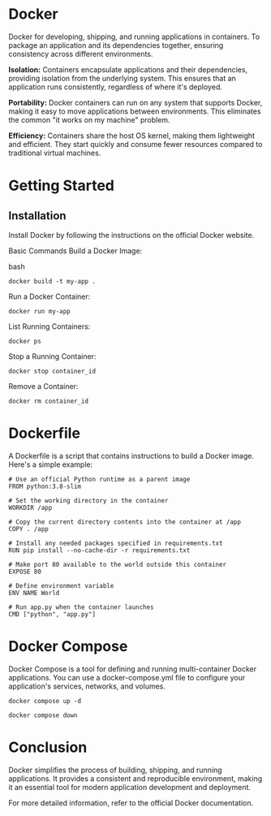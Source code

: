 # Docker
Docker for developing, shipping, and running applications in containers. To package an application and its dependencies together, ensuring consistency across different environments.

**Isolation:** Containers encapsulate applications and their dependencies, providing isolation from the underlying system. This ensures that an application runs consistently, regardless of where it's deployed.

**Portability:** Docker containers can run on any system that supports Docker, making it easy to move applications between environments. This eliminates the common "it works on my machine" problem.

**Efficiency:** Containers share the host OS kernel, making them lightweight and efficient. They start quickly and consume fewer resources compared to traditional virtual machines.

# Getting Started

## Installation
Install Docker by following the instructions on the official Docker website.

Basic Commands
Build a Docker Image:

bash
```
docker build -t my-app .
```
Run a Docker Container:

```
docker run my-app
```


List Running Containers:
```
docker ps
```

Stop a Running Container:
```
docker stop container_id
```

Remove a Container:
```
docker rm container_id
```

# Dockerfile
A Dockerfile is a script that contains instructions to build a Docker image. Here's a simple example:

```
# Use an official Python runtime as a parent image
FROM python:3.8-slim

# Set the working directory in the container
WORKDIR /app

# Copy the current directory contents into the container at /app
COPY . /app

# Install any needed packages specified in requirements.txt
RUN pip install --no-cache-dir -r requirements.txt

# Make port 80 available to the world outside this container
EXPOSE 80

# Define environment variable
ENV NAME World

# Run app.py when the container launches
CMD ["python", "app.py"]
```

# Docker Compose
Docker Compose is a tool for defining and running multi-container Docker applications. You can use a docker-compose.yml file to configure your application's services, networks, and volumes.

```
docker compose up -d

docker compose down
```



# Conclusion
Docker simplifies the process of building, shipping, and running applications. It provides a consistent and reproducible environment, making it an essential tool for modern application development and deployment.

For more detailed information, refer to the official Docker documentation.